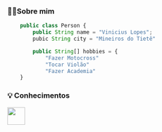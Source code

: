 ### 🙋‍♂️Sobre mim

```js
    public class Person {
        public String name = "Vinicius Lopes";
        pubic String city = "Mineiros do Tietê"

        public String[] hobbies = {
            "Fazer Motocross"
            "Tocar Violão"
            "Fazer Academia"
    }
```

### 💡 Conhecimentos

<img src="https://skillicons.dev/icons?i=cs,html,css" height=40></a>
